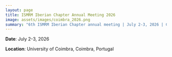 ```yaml
---
layout: page
title: ISMRM Iberian Chapter Annual Meeting 2026
image: assets/images/coimbra_2026.png
summary: "6th ISMRM Iberian Chapter annual meeting | July 2-3, 2026 | Coimbra, Portugal"
---
```


**Date**: July 2-3, 2026

**Location**: University of Coimbra, Coimbra, Portugal

<!-- **Conference website**: <a target="_blank" href="https://events.ibecbarcelona.eu/ismrm-2025/">https://events.ibecbarcelona.eu/ismrm-2025/</a> 

**Preliminary Program**

<img src="{{ site.baseurl }}/assets/images/2025_programm.png" width="70%"/> -->
